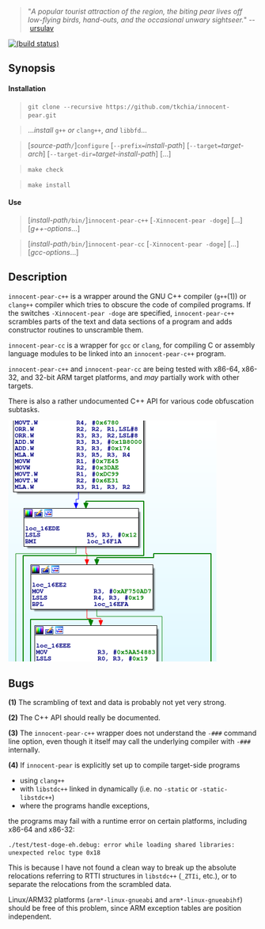 > "*A popular tourist attraction of the region, the biting pear lives off low-flying birds, hand-outs, and the occasional unwary sightseer.*" --&nbsp;[ursulav](http://ursulav.deviantart.com/art/The-Biting-Pear-of-Salamanca-29677500)

[![(build status)](https://travis-ci.org/tkchia/innocent-pear.svg?branch=master)](https://travis-ci.org/tkchia/innocent-pear)

## Synopsis

#### Installation

> `git clone --recursive https://github.com/tkchia/innocent-pear.git`

> ...*install* `g++` *or* `clang++`, *and* `libbfd`...

> [*source-path*`/`]`configure` [`--prefix=`*install-path*] [`--target=`*target-arch*] [`--target-dir=`*target-install-path*] [...]

> `make check`

> `make install`

#### Use

> [*install-path*`/bin/`]`innocent-pear-c++` [`-Xinnocent-pear -doge`] [...] [*g++-options*...]

> [*install-path*`/bin/`]`innocent-pear-cc` [`-Xinnocent-pear -doge`] [...] [*gcc-options*...]

## Description

`innocent-pear-c++` is a wrapper around the GNU C++ compiler (`g++`(1)) or `clang++` compiler which tries to obscure the code of compiled programs.  If the switches `-Xinnocent-pear -doge` are specified, `innocent-pear-c++` scrambles parts of the text and data sections of a program and adds constructor routines to unscramble them.

`innocent-pear-cc` is a wrapper for `gcc` or `clang`, for compiling C or assembly language modules to be linked into an `innocent-pear-c++` program.

`innocent-pear-c++` and `innocent-pear-cc` are being tested with x86-64, x86-32, and 32-bit ARM target platforms, and *may* partially work with other targets.

There is also a rather undocumented C++ API for various code obfuscation subtasks.

![](doc/20161104-test-doge-abs-reloc-armv7-a.png)

## Bugs

**(1)** The scrambling of text and data is probably not yet very strong.

**(2)** The C++ API should really be documented.

**(3)** The `innocent-pear-c++` wrapper does not understand the `-###` command line option, even though it itself may call the underlying compiler with `-###` internally.

**(4)** If `innocent-pear` is explicitly set up to compile target-side programs

  * using `clang++`
  * with `libstdc++` linked in dynamically (i.e. no `-static` or `-static-libstdc++`)
  * where the programs handle exceptions,

the programs may fail with a runtime error on certain platforms, including x86-64 and x86-32:

```
./test/test-doge-eh.debug: error while loading shared libraries: unexpected reloc type 0x18
```

This is because I have not found a clean way to break up the absolute relocations referring to RTTI structures in `libstdc++` (`_ZTIi`, etc.), or to separate the relocations from the scrambled data.

Linux/ARM32 platforms (`arm*-linux-gnueabi` and `arm*-linux-gnueabihf`) should be free of this problem, since ARM exception tables are position independent.
